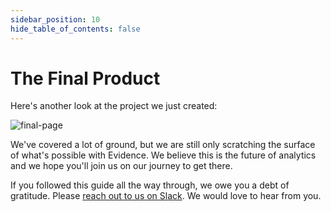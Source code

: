 ```yaml
---
sidebar_position: 10
hide_table_of_contents: false
---
```


# The Final Product

Here's another look at the project we just created:

<div style={{textAlign: 'center'}}>

![final-page](/img/final-product.gif)

</div>

We've covered a lot of ground, but we are still only scratching the surface of what's possible with Evidence. We believe this is the future of analytics and we hope you'll join us on our journey to get there.

If you followed this guide all the way through, we owe you a debt of gratitude. Please [reach out to us on Slack](/community). We would love to hear from you.